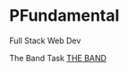 # PFundamental
Full Stack Web Dev

The Band Task <a href="./FrontEnd/day 2/exercise/index.html">THE BAND</a>
